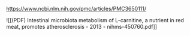 
https://www.ncbi.nlm.nih.gov/pmc/articles/PMC3650111/

![[(PDF) Intestinal microbiota metabolism of L-carnitine, a nutrient in red meat, promotes atherosclerosis - 2013 - nihms-450760.pdf]]

